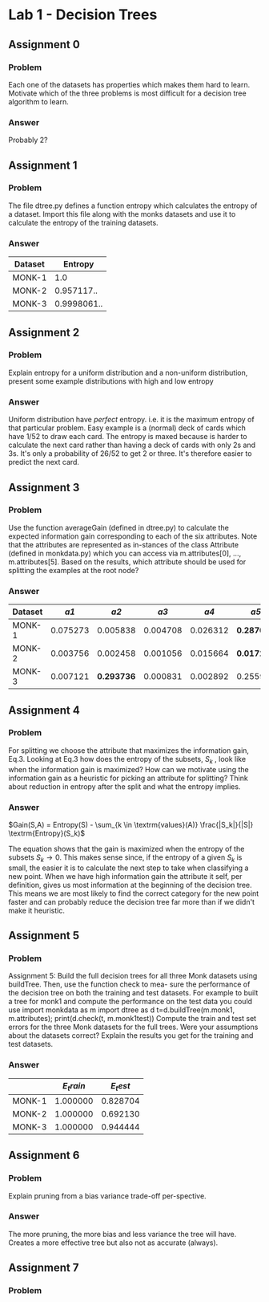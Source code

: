 # Lab 1 - Decision Trees

## Assignment 0

### Problem

Each one of the datasets has properties which makes them hard to learn. Motivate which of the three problems is most difficult for a decision tree algorithm to learn.

### Answer

Probably 2?

## Assignment 1

### Problem

The file dtree.py defines a function entropy which calculates the entropy of a dataset. Import this file along with the monks datasets and use it to calculate the entropy of the training datasets.

### Answer

| Dataset | Entropy |
|------ | ------ |
| MONK-1 | 1.0 |
| MONK-2 | 0.957117.. | 
| MONK-3 | 0.9998061.. |


## Assignment 2

### Problem
Explain entropy for a uniform distribution and a non-uniform distribution, present some example distributions with high and low entropy

### Answer
Uniform distribution have *perfect* entropy. i.e. it is the maximum entropy of that particular problem. Easy example is a (normal) deck of cards which have 1/52 to draw each card. The entropy is maxed because is harder to calculate the next card rather than having a deck of cards with only 2s and 3s. It's only a probability of 26/52 to get 2 or three. It's therefore easier to predict the next card.

## Assignment 3

### Problem
Use the function averageGain (defined in dtree.py) to calculate the expected information gain corresponding to each of the six attributes. Note that the attributes are represented as in-stances of the class Attribute (defined in monkdata.py) which you can access via m.attributes[0], ..., m.attributes[5]. Based on the results, which attribute should be used for splitting the examples at the root node?

### Answer

| Dataset | *a1* | *a2* | *a3* | *a4* | *a5* | *a6* |
| ------ | -------- | -------- | -------- | -------- | -------- | -------- |
| MONK-1 | 0.075273 | 0.005838 | 0.004708 | 0.026312 | **0.287031** | 0.000758 |
| MONK-2 | 0.003756 | 0.002458 | 0.001056 | 0.015664 | **0.017277** | 0.006248 |
| MONK-3 | 0.007121 | **0.293736** | 0.000831 | 0.002892 | 0.255912 | 0.007077 |


## Assignment 4

### Problem

For splitting we choose the attribute that maximizes the information gain, Eq.3. Looking at Eq.3 how does the entropy of the subsets, $S_k$ , look like when the information gain is maximized? How can we motivate using the information gain as a heuristic for picking an attribute for splitting? Think about reduction in entropy after the split and what the entropy implies.

### Answer

$Gain(S,A) = Entropy(S) - \sum_{k \in \textrm{values}(A)} \frac{|S_k|}{|S|} \textrm{Entropy}(S_k)$

The equation shows that the gain is maximized when the entropy of the subsets $S_k \to 0$.
This makes sense since, if the entropy of a given $S_k$ is small, the easier it is to calculate the next step to take when classifying a new point.
When we have high information gain the attribute it self, per definition, gives us most information at the beginning of the decision tree. This means we are most likely to find the correct category for the new point faster and can probably reduce the decision tree far more than if we didn't make it heuristic.

## Assignment 5

### Problem

Assignment 5: Build the full decision trees for all three Monk
datasets using buildTree. Then, use the function check to mea-
sure the performance of the decision tree on both the training and
test datasets.
For example to built a tree for monk1 and compute the performance
on the test data you could use
import monkdata as m
import dtree as d
t=d.buildTree(m.monk1, m.attributes);
print(d.check(t, m.monk1test))
Compute the train and test set errors for the three Monk datasets
for the full trees. Were your assumptions about the datasets correct?
Explain the results you get for the training and test datasets.


### Answer
|  | $E_train$ | $E_test$ |
| --------- | --------- | -------- |
| MONK-1 | 1.000000 | 0.828704 |
| MONK-2 | 1.000000 | 0.692130 |
| MONK-3 | 1.000000 | 0.944444 |

## Assignment 6

### Problem

Explain pruning from a bias variance trade-off per-spective.

### Answer

The more pruning, the more bias and less variance the tree will have.
Creates a more effective tree but also not as accurate (always).

## Assignment 7

### Problem

